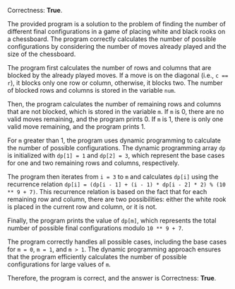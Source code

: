 Correctness: **True**.

The provided program is a solution to the problem of finding the number of different final configurations in a game of placing white and black rooks on a chessboard. The program correctly calculates the number of possible configurations by considering the number of moves already played and the size of the chessboard.

The program first calculates the number of rows and columns that are blocked by the already played moves. If a move is on the diagonal (i.e., `c == r`), it blocks only one row or column, otherwise, it blocks two. The number of blocked rows and columns is stored in the variable `num`.

Then, the program calculates the number of remaining rows and columns that are not blocked, which is stored in the variable `m`. If `m` is 0, there are no valid moves remaining, and the program prints 0. If `m` is 1, there is only one valid move remaining, and the program prints 1.

For `m` greater than 1, the program uses dynamic programming to calculate the number of possible configurations. The dynamic programming array `dp` is initialized with `dp[1] = 1` and `dp[2] = 3`, which represent the base cases for one and two remaining rows and columns, respectively.

The program then iterates from `i = 3` to `m` and calculates `dp[i]` using the recurrence relation `dp[i] = (dp[i - 1] + (i - 1) * dp[i - 2] * 2) % (10 ** 9 + 7)`. This recurrence relation is based on the fact that for each remaining row and column, there are two possibilities: either the white rook is placed in the current row and column, or it is not.

Finally, the program prints the value of `dp[m]`, which represents the total number of possible final configurations modulo `10 ** 9 + 7`.

The program correctly handles all possible cases, including the base cases for `m = 0`, `m = 1`, and `m > 1`. The dynamic programming approach ensures that the program efficiently calculates the number of possible configurations for large values of `m`.

Therefore, the program is correct, and the answer is Correctness: **True**.